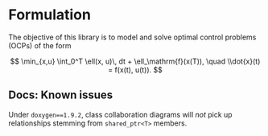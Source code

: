 # Formulation

The objective of this library is to model and solve optimal control problems (OCPs) of the form

$$
    \min_{x,u} \int_0^T \ell(x, u)\, dt + \ell_\mathrm{f}(x(T)),
    \quad
    \\dot{x}(t) = f(x(t), u(t)).
$$

## Docs: Known issues

Under `doxygen==1.9.2`, class collaboration diagrams will *not* pick up relationships stemming from `shared_ptr<T>` members.
